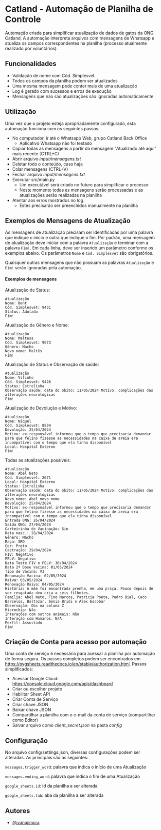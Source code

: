 
# Catland - Automação de Planilha de Controle

Automação criada para simplificar atualização de dados de gatos da ONG Catland. A automação interpreta arquivos com mensagens de Whatsapp e atualiza os campos correspondentes na planilha (processo atualmente realizado por voluntários).


## Funcionalidades

- Validação de nome com Cód. Simplesvet
- Todos os campos da planilha podem ser atualizados
- Uma mesma mensagem pode conter mais de uma atualização
- Log é gerado com sucessos e erros de execução
- Mensagens que não são atualizações são ignoradas automaticamente


## Utilização

Uma vez que o projeto esteja apropriadamente configurado, esta automação funciona com os seguintes passos:

- No computador, ir até o Whatsapp Web, grupo Catland Back Office
    - Aplicativo Whatsapp não foi testado
- Copiar todas as mensagens a partir da mensagem "Atualizado até aqui" mais recente (CTRL+C)
- Abrir arquivo *input/mensagens.txt*
- Deletar todo o conteúdo, caso haja
- Colar mensagens (CTRL+V)
- Fechar arquivo *input/mensagens.txt*
- Executar src/main.py
    - Um executável será criado no futuro para simplificar o processo
    - Neste momento todas as mensagens serão processadas e as atualizações serão realizadas na planilha
- Atentar aos erros mostrados no log.
    - Estes precisarão ser preenchidos manualmente na planilha

## Exemplos de Mensagens de Atualização

As mensagens de atualização precisam ser identificadas por uma palavra que indique o início e outra que indique o fim. Por padrão, uma mensagem de atualização deve iniciar com a palavra `Atualização` e terminar com a palavra `Fim!`. Em cada linha, deve ser inserido um parâmetro conforme os exemplos abaixo. Os parâmetros `Nome` e `Cód. Simplesvet` são obrigatórios.

Quaisquer outras mensagens que não possuam as palavras `Atualização` e `Fim!` serão ignoradas pela automação.

#### Exemplos de mensagens

Atualização de Status:
```
Atualização
Nome: Dent 
Cód. Simplesvet: 9431
Status: Adotado
Fim!
```


Atualização de Gênero e Nome:
```
Atualização
Nome: Maltesa
Cód. Simplesvet: 9073
Gênero: Macho
Novo nome: Maltês
Fim!
```

Atualização de Status e Observação de saúde:
```
Atualização
Nome: Vitinho
Cód. Simplesvet: 9426
Status: Estrelinha 
Observação saúde: data do óbito: 11/05/2024 Motivo: complicações das alterações neurológicas
Fim!
```

Atualização de Devolução e Motivo:
```
Atualização
Nome: Níquel
Cód. Simplesvet: 8834
Devolução: 25/04/2024
Motivo: ex-responsável informou que o tempo que precisaria demandar para que felino fizesse as necessidades na caixa de areia era incompatível com o tempo que ela tinha disponível
Local: Hospital Externo
Fim!
```

Todas as atualizações possíveis:
```
Atualização
Nome: Abel Neto
Cód. Simplesvet: 2671
Local: Hospital Externo
Status: Estrelinha 
Observação saúde: data do óbito: 11/05/2024 Motivo: complicações das alterações neurológicas
Novo nome: Abel novo nome
Devolução: 25/04/2024
Motivo: ex-responsável informou que o tempo que precisaria demandar para que felino fizesse as necessidades na caixa de areia era incompatível com o tempo que ela tinha disponível
Entrada ONG: 26/04/2024
Saída ONG: 27/04/2024
Carteirinha de Vacinação: Sim
Data nasc.: 28/04/2024
Gênero: Macho
Raça: SRD
Cor: Preto
Castração: 29/04/2024
FIV: Negativo
FELV: Negativo
Data Teste FIV e FELV: 30/04/2024
Data 2ª Dose Vacina: 01/05/2024
Tipo de Vacina: V3
Renovação Vacina: 02/05/2024
Raiva: 03/05/2024
Renovação Raiva: 04/05/2024
História: A mãe foi encontrada prenha, em uma praça. Pouco depois de ser resgatada deu cria a seis filhotes.
Família: Abel Neto, Tino Marcos, Patricia Poeta, Pedro Bial, Caco Barcelos, Baltazar, Sônia Bridi e Alex Escobar
Observação: Obs na coluna Z
Microchip: Não
Interações com outros animais: Não
Interação com Humanos: N/A
Perfil: Assustado
Fim!
```
## Criação de Conta para acesso por automação

Uma conta de serviço é necessária para acessar a planilha por automação de forma segura. Os passos completos podem ser encontrados em https://pygsheets.readthedocs.io/en/stable/authorization.html. Passos simplificados:
- Acessar Google Cloud: https://console.cloud.google.com/apis/dashboard
- Criar ou escolher projeto
- Habilitar Sheet API
- Criar Conta de Serviço
- Criar chave JSON
- Baixar chave JSON
- Compartilhar a planilha com o e-mail da conta de serviço (compartilhar como Editor)
- Salvar arquivo como *client_secret.json* na pasta *config*


## Configuração

No arquivo config/settings.json, diversas configurações podem ser alteradas. As principais são as seguintes:

`messages.trigger_word`: palavra que indica o início de uma Atualização

`messages.ending_word`: palavra que indica o fim de uma Atualização

`google_sheets.id`: id da planilha a ser alterada

`google_sheets.tab`: aba da planilha a ser alterada


## Autores

- [@ivanajimura](https://www.github.com/ivanajimura)
